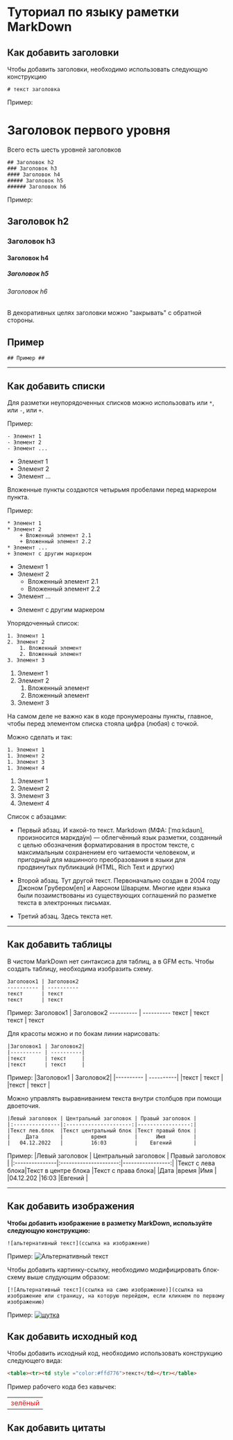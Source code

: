 # Туториал по языку раметки MarkDown

## Как добавить заголовки
Чтобы добавить заголовки, необходимо использовать следующую конструкцию
```
# текст заголовка
```
Пример:
# Заголовок первого уровня
Всего есть шесть уровней заголовков
```
## Заголовок h2
### Заголовок h3
#### Заголовок h4
##### Заголовок h5
###### Заголовок h6
```
Пример:
## Заголовок h2
### Заголовок h3
#### Заголовок h4
##### Заголовок h5
###### Заголовок h6

В декоративных целях заголовки можно "закрывать" с обратной стороны.
## Пример ##
```
## Пример ##
```
****

## Как добавить списки

Для разметки неупорядоченных списков можно использовать или `*`, или `-`, или `+`.

Пример:
```
- Элемент 1
- Элемент 2
- Элемент ...
```
- Элемент 1
- Элемент 2
- Элемент ...

Вложенные пункты создаются четырьмя пробелами перед маркером пункта.

Пример:
```
* Элемент 1
* Элемент 2
    + Вложенный элемент 2.1
    + Вложенный элемент 2.2
* Элемент ...
+ Элемент с другим маркером
```
* Элемент 1
* Элемент 2
    + Вложенный элемент 2.1
    + Вложенный элемент 2.2
* Элемент ...
+ Элемент с другим маркером

Упорядоченный список:
```
1. Элемент 1
2. Элемент 2
    1. Вложенный элемент
    2. Вложенный элемент
3. Элемент 3
```
1. Элемент 1
2. Элемент 2
    1. Вложенный элемент
    2. Вложенный элемент
3. Элемент 3

На самом деле не важно как в коде пронумероаны пункты, главное, чтобы перед элементом списка стояла цифра (любая) с точкой. 

Можно сделать и так:

```
1. Элемент 1
1. Элемент 2
1. Элемент 3
1. Элемент 4
```
1. Элемент 1
1. Элемент 2
1. Элемент 3
1. Элемент 4

Список с абзацами:

* Первый абзац. И какой-то текст. Markdown (МФА: [ˈmɑːkdaʊn], произносится маркда́ун) — облегчённый язык разметки, созданный с целью обозначения форматирования в простом тексте, с максимальным сохранением его читаемости человеком, и пригодный для машинного преобразования в языки для продвинутых публикаций (HTML, Rich Text и других)

* Второй абзац. Тут другой текст. Первоначально создан в 2004 году Джоном Грубером[en] и Аароном Шварцем. Многие идеи языка были позаимствованы из существующих соглашений по разметке текста в электронных письмах.

* Третий абзац. Здесь текста нет.

****

## Как добавить таблицы

В чистом MarkDown нет синтаксиса для таблиц, а в GFM есть.
Чтобы создать таблицу, необходима изобразить схему.
```
Заголовок1 | Заголовок2
---------- | ----------
текст      | текст
текст      | текст
```
Пример:
Заголовок1 | Заголовок2
---------- | ----------
текст      | текст
текст      | текст

Для красоты можно и по бокам линии нарисовать:
```
|Заголовок1 | Заголовок2|
|---------- | ----------|
|текст      | текст     |
|текст      | текст     |
```
Пример:
|Заголовок1 | Заголовок2|
|---------- | ----------|
|текст      | текст     |
|текст      | текст     |

Можно управлять выравниванием текста внутри столбцов при помощи двоеточия.
```
|Левый заголовок | Центральный заголовок | Правый заголовок |
|:---------------|:---------------------:|-----------------:|
|Текст лев.блок  |Текст центральный блок |Текст правый блок |
|     Дата       |         время         |      Имя         |
|   04.12.2022   |         16:03         |    Евгений       |
```
Пример:
|Левый заголовок | Центральный заголовок | Правый заголовок |
|:---------------|:---------------------:|-----------------:|
|Текст с лева блока|Текст в центре блока |Текст с права блока|
|Дата            |время                  |Имя               |
|04.12.202       |16:03                  |Евгений           |

****
## Как добавить изображения

**Чтобы добавить изображение в разметку MarkDown, используйте следующую конструкцию:**
```
![альтернативный текст](ссылка на изображение)
```

Пример:
![Альтернативный текст](https://texterra.ru/upload/iblock/933/header.jpg)

Чтобы добавить картинку-ссылку, необходимо модифицировать блок-схему выше слудующим образом:

```
[![Альтернативный текст](ссылка на само изображение)](ссылка на изображение или страницу, на которую перейдем, если кликнем по первому изображению)
```

Пример:
[![шутка](https://miro.medium.com/max/1000/0*rY24Wt0Ysay5L2Jr.jpg)](https://learn.microsoft.com/ru-ru/contribute/markdown-reference)

## Как добавить исходный код

Чтобы добавить исходный код, необходимо использовать конструкцию следующего вида:
```html
<table><tr><td style ="color:#ffd776">текст</td></tr></table>
```
Пример рабочего кода без кавычек:
<table><tr><td style ="color:#ff0000">зелёный</td></tr></table>

## Как добавить цитаты